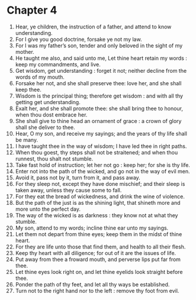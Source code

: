 # Chapter 4

1. Hear, ye children, the instruction of a father, and attend to know understanding.
2. For I give you good doctrine, forsake ye not my law.
3. For I was my father’s son, tender and only beloved in the sight of my mother.
4. He taught me also, and said unto me, Let thine heart retain my words : keep my commandments, and live.
5. Get wisdom, get understanding : forget it not; neither decline from the words of my mouth.
6. Forsake her not, and she shall preserve thee: love her, and she shall keep thee.
7. Wisdom is the principal thing; therefore get wisdom : and with all thy getting get understanding.
8. Exalt her, and she shall promote thee: she shall bring thee to honour, when thou dost embrace her.
9. She shall give to thine head an ornament of grace : a crown of glory shall she deliver to thee.
10. Hear, O my son, and receive my sayings; and the years of thy life shall be many.
11. I have taught thee in the way of wisdom; I have led thee in right paths.
12. When thou goest, thy steps shall not be straitened; and when thou runnest, thou shalt not stumble.
13. Take fast hold of instruction; let her not go : keep her; for she is thy life.
14. Enter not into the path of the wicked, and go not in the way of evil men.
15. Avoid it, pass not by it, turn from it, and pass away.
16. For they sleep not, except they have done mischief; and their sleep is taken away, unless they cause some to fall.
17. For they eat the bread of wickedness, and drink the wine of violence.
18. But the path of the just is as the shining light, that shineth more and more unto the perfect day.
19. The way of the wicked is as darkness : they know not at what they stumble.
20. My son, attend to my words; incline thine ear unto my sayings.
21. Let them not depart from thine eyes; keep them in the midst of thine heart.
22. For they are life unto those that find them, and health to all their flesh.
23. Keep thy heart with all diligence; for out of it are the issues of life.
24. Put away from thee a froward mouth, and perverse lips put far from thee.
25. Let thine eyes look right on, and let thine eyelids look straight before thee.
26. Ponder the path of thy feet, and let all thy ways be established.
27. Turn not to the right hand nor to the left : remove thy foot from evil.

